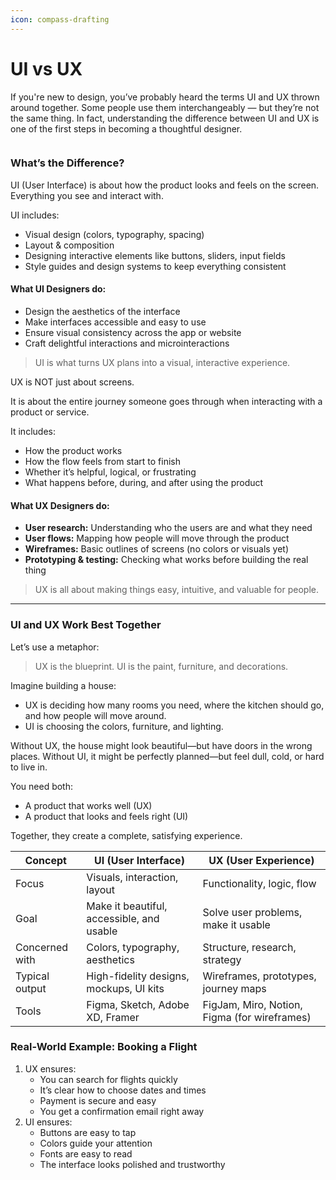 ```yaml
---
icon: compass-drafting
---
```


# UI vs UX

If you're new to design, you’ve probably heard the terms UI and UX thrown around together. Some people use them interchangeably — but they’re not the same thing. In fact, understanding the difference between UI and UX is one of the first steps in becoming a thoughtful designer.

<figure><img src="https://gitbookio.github.io/onboarding-template-images/editor-hero.png" alt=""><figcaption></figcaption></figure>

### What’s the Difference?

UI (User Interface) is about how the product looks and feels on the screen. Everything you see and interact with.

UI includes:

* Visual design (colors, typography, spacing)
* Layout & composition
* Designing interactive elements like buttons, sliders, input fields
* Style guides and design systems to keep everything consistent

#### What UI Designers do:

* Design the aesthetics of the interface
* Make interfaces accessible and easy to use
* Ensure visual consistency across the app or website
* Craft delightful interactions and microinteractions

> UI is what turns UX plans into a visual, interactive experience.

UX is NOT just about screens.

It is about the entire journey someone goes through when interacting with a product or service.&#x20;

It includes:

* How the product works
* How the flow feels from start to finish
* Whether it’s helpful, logical, or frustrating
* What happens before, during, and after using the product

#### **What UX Designers do:**

* **User research:** Understanding who the users are and what they need
* **User flows:** Mapping how people will move through the product
* **Wireframes:** Basic outlines of screens (no colors or visuals yet)
* **Prototyping & testing:** Checking what works before building the real thing

> UX is all about making things easy, intuitive, and valuable for people.

***

### UI and UX Work Best Together

Let’s use a metaphor:

> UX is the blueprint. UI is the paint, furniture, and decorations.

Imagine building a house:

* UX is deciding how many rooms you need, where the kitchen should go, and how people will move around.
* UI is choosing the colors, furniture, and lighting.

Without UX, the house might look beautiful—but have doors in the wrong places. Without UI, it might be perfectly planned—but feel dull, cold, or hard to live in.

You need both:

* A product that works well (UX)
* A product that looks and feels right (UI)

Together, they create a complete, satisfying experience.

| Concept        | UI (User Interface)                       | UX (User Experience)                         |
| -------------- | ----------------------------------------- | -------------------------------------------- |
| Focus          | Visuals, interaction, layout              | Functionality, logic, flow                   |
| Goal           | Make it beautiful, accessible, and usable | Solve user problems, make it usable          |
| Concerned with | Colors, typography, aesthetics            | Structure, research, strategy                |
| Typical output | High-fidelity designs, mockups, UI kits   | Wireframes, prototypes, journey maps         |
| Tools          | Figma, Sketch, Adobe XD, Framer           | FigJam, Miro, Notion, Figma (for wireframes) |

### Real-World Example: Booking a Flight

1. UX ensures:
   * You can search for flights quickly
   * It’s clear how to choose dates and times
   * Payment is secure and easy
   * You get a confirmation email right away
2. UI ensures:
   * Buttons are easy to tap
   * Colors guide your attention
   * Fonts are easy to read
   * The interface looks polished and trustworthy
